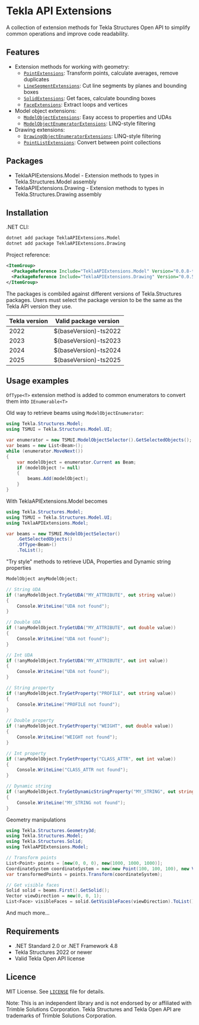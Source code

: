 # Tekla API Extensions

A collection of extension methods for Tekla Structures Open API to simplify common operations and improve code readability.

## Features

- Extension methods for working with geometry:
  - [`PointExtensions`](src/TeklaAPIExtensions.Model/PointExtensions.cs): Transform points, calculate averages, remove duplicates
  - [`LineSegmentExtensions`](src/TeklaAPIExtensions.Model/LineSegmentExtensions.cs): Cut line segments by planes and bounding boxes
  - [`SolidExtensions`](src/TeklaAPIExtensions.Model/SolidExtensions.cs): Get faces, calculate bounding boxes
  - [`FaceExtensions`](src/TeklaAPIExtensions.Model/FaceExtensions.cs): Extract loops and vertices
- Model object extensions:
  - [`ModelObjectExtensions`](src/TeklaAPIExtensions.Model/ModelObjectExtensions.cs): Easy access to properties and UDAs
  - [`ModelObjectEnumeratorExtensions`](src/TeklaAPIExtensions.Model/ModelObjectEnumeratorExtensions.cs): LINQ-style filtering
- Drawing extensions:
  - [`DrawingObjectEnumeratorExtensions`](src/TeklaAPIExtensions.Drawing/DrawingObjectEnumeratorExtensions.cs): LINQ-style filtering
  - [`PointListExtensions`](src/TeklaAPIExtensions.Drawing/PointListExtensions.cs): Convert between point collections

## Packages

- TeklaAPIExtensions.Model - Extension methods to types in Tekla.Structures.Model assembly
- TeklaAPIExtensions.Drawing - Extension methods to types in Tekla.Structures.Drawing assembly

## Installation

.NET CLI:

```sh
dotnet add package TeklaAPIExtensions.Model
dotnet add package TeklaAPIExtensions.Drawing
```

Project reference:
```xml
<ItemGroup>
  <PackageReference Include="TeklaAPIExtensions.Model" Version="0.0.8-ts2025" />
  <PackageReference Include="TeklaAPIExtensions.Drawing" Version="0.0.5-ts2025" />
</ItemGroup>
```

The packages is combiled against different versions of Tekla.Structures packages. Users must select the package version to be the same as the Tekla API version they use.

| Tekla version | Valid package version |
| ---|---|
| 2022 | $(baseVersion)-ts2022 |
| 2023 | $(baseVersion)-ts2023 |
| 2024 | $(baseVersion)-ts2024 |
| 2025 | $(baseVersion)-ts2025 |

## Usage examples

<code>OfType\<T></code> extension method is added to common enumerators to convert them into <code>IEnumerable\<T></code>

Old way to retrieve beams using <code>ModelObjectEnumerator</code>:

```c#
using Tekla.Structures.Model;
using TSMUI = Tekla.Structures.Model.UI;

var enumerator = new TSMUI.ModelObjectSelector().GetSelectedObjects();
var beams = new List<Beam>();
while (enumerator.MoveNext())
{
    var modelObject = enumerator.Current as Beam;
    if (modelObject != null)
    {
        beams.Add(modelObject);
    }
}
```

With TeklaAPIExtensions.Model becomes

```c#
using Tekla.Structures.Model;
using TSMUI = Tekla.Structures.Model.UI;
using TeklaAPIExtensions.Model;

var beams = new TSMUI.ModelObjectSelector()
    .GetSelectedObjects()
    .OfType<Beam>()
    .ToList();
```

"Try style" methods to retrieve UDA, Properties and Dynamic string properties

```c#
ModelObject anyModelObject;

// String UDA
if (!anyModelObject.TryGetUDA("MY_ATTRIBUTE", out string value))
{
    Console.WriteLine("UDA not found");
}

// Double UDA
if (!anyModelObject.TryGetUDA("MY_ATTRIBUTE", out double value))
{
    Console.WriteLine("UDA not found");
}

// Int UDA
if (!anyModelObject.TryGetUDA("MY_ATTRIBUTE", out int value))
{
    Console.WriteLine("UDA not found");
}

// String property
if (!anyModelObject.TryGetProperty("PROFILE", out string value))
{
    Console.WriteLine("PROFILE not found");
}

// Double property
if (!anyModelObject.TryGetProperty("WEIGHT", out double value))
{
    Console.WriteLine("WEIGHT not found");
}

// Int property
if (!anyModelObject.TryGetProperty("CLASS_ATTR", out int value))
{
    Console.WriteLine("CLASS_ATTR not found");
}

// Dynamic string
if (!anyModelObject.TryGetDynamicStringProperty("MY_STRING", out string value))
{
    Console.WriteLine("MY_STRING not found");
}
```

Geometry manipulations

```c#
using Tekla.Structures.Geometry3d;
using Tekla.Structures.Model;
using Tekla.Structures.Solid;
using TeklaAPIExtensions.Model;

// Transform points
List<Point> points = [new(0, 0, 0), new(1000, 1000, 1000)];
CoordinateSystem coordinateSystem = new(new Point(100, 100, 100), new Vector(1, 0, 0), new Vector(0, 1, 0));
var transformedPoints = points.Transform(coordinateSystem);

// Get visible faces
Solid solid = beams.First().GetSolid();
Vector viewDirection = new(0, 0, 1);
List<Face> visibleFaces = solid.GetVisibleFaces(viewDirection).ToList();
```

And much more...

## Requirements

- .NET Standard 2.0 or .NET Framework 4.8
- Tekla Structures 2022 or newer
- Valid Tekla Open API license
  
## Licence

MIT License. See [`LICENSE`](LICENSE) file for details.

Note: This is an independent library and is not endorsed by or affiliated with Trimble Solutions Corporation. Tekla Structures and Tekla Open API are trademarks of Trimble Solutions Corporation.